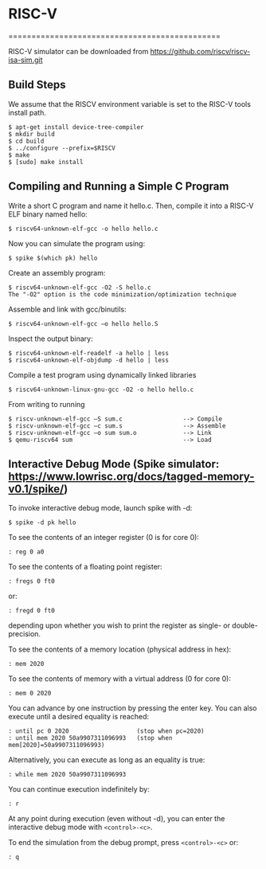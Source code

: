 # RISC-V
==============================================

RISC-V simulator can be downloaded from https://github.com/riscv/riscv-isa-sim.git

Build Steps
-------------------------------

We assume that the RISCV environment variable is set to the RISC-V tools
install path.

    $ apt-get install device-tree-compiler
    $ mkdir build
    $ cd build
    $ ../configure --prefix=$RISCV
    $ make
    $ [sudo] make install

Compiling and Running a Simple C Program
-------------------------------

Write a short C program and name it hello.c. Then, compile it into a RISC-V ELF binary named hello:

    $ riscv64-unknown-elf-gcc -o hello hello.c

Now you can simulate the program using:

    $ spike $(which pk) hello
    

Create an assembly program:

    $ riscv64-unknown-elf-gcc -O2 -S hello.c
    The "-O2" option is the code minimization/optimization technique

Assemble and link with gcc/binutils:

    $ riscv64-unknown-elf-gcc –o hello hello.S
    
Inspect the output binary:

    $ riscv64-unknown-elf-readelf -a hello | less
    $ riscv64-unknown-elf-objdump -d hello | less

Compile a test program using dynamically linked libraries

    $ riscv64-unknown-linux-gnu-gcc -O2 -o hello hello.c


From writing to running

    $ riscv‐unknown‐elf‐gcc –S sum.c                 --> Compile
    $ riscv‐unknown‐elf‐gcc –c sum.s                 --> Assemble
    $ riscv‐unknown‐elf‐gcc –o sum sum.o             --> Link
    $ qemu‐riscv64 sum                               --> Load



Interactive Debug Mode (Spike simulator: https://www.lowrisc.org/docs/tagged-memory-v0.1/spike/)
-------------------------------

To invoke interactive debug mode, launch spike with -d:

    $ spike -d pk hello

To see the contents of an integer register (0 is for core 0):

    : reg 0 a0

To see the contents of a floating point register:

    : fregs 0 ft0

or:

    : fregd 0 ft0

depending upon whether you wish to print the register as single- or double-precision.

To see the contents of a memory location (physical address in hex):

    : mem 2020

To see the contents of memory with a virtual address (0 for core 0):

    : mem 0 2020

You can advance by one instruction by pressing the enter key. You can also
execute until a desired equality is reached:

    : until pc 0 2020                   (stop when pc=2020)
    : until mem 2020 50a9907311096993   (stop when mem[2020]=50a9907311096993)

Alternatively, you can execute as long as an equality is true:

    : while mem 2020 50a9907311096993

You can continue execution indefinitely by:

    : r

At any point during execution (even without -d), you can enter the
interactive debug mode with `<control>-<c>`.

To end the simulation from the debug prompt, press `<control>-<c>` or:

    : q

